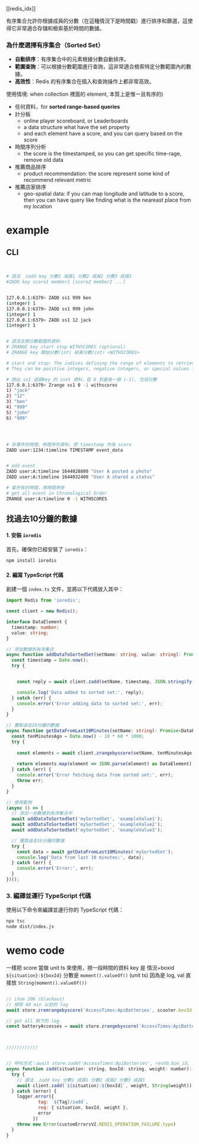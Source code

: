[[redis_idx]]


有序集合允許你根據成員的分數（在這種情況下是時間戳）進行排序和篩選，這使得它非常適合存儲和檢索基於時間的數據。


### 為什麼選擇有序集合（Sorted Set）
- **自動排序**：有序集合中的元素根據分數自動排序。
- **範圍查詢**：可以根據分數範圍進行查詢，這非常適合檢索特定分數範圍內的數據。
- **高效性**：Redis 的有序集合在插入和查詢操作上都非常高效。


使用情境: when collection 裡面的 element, 本質上是惟一且有序的)
- 任何資料，for **sorted range-based queries**
- 計分板
	- online player scoreboard, or Leaderboards
	- a data structure what have the set property
	- and each element have a score, and you can query based on the score
- 時間序列分析 
	- the score is the timestamped, so you can get specific time-rage, remove old data
- 推薦商品排序 
	- product recommendation: the score represent some kind of recommend relevant metric
- 推薦店家排序 
	- geo-spatial data: if you can map longitude and latitude to a score, then you can have query like finding what is the neareast place from my location






# example



## CLI


```bash


# 語法  zadd key 分數1 成員1 分數2 成員2 分數3 成員3
#ZADD key score1 member1 [score2 member2 ...]


127.0.0.1:6379> ZADD ss1 999 ben
(integer) 1
127.0.0.1:6379> ZADD ss1 999 john
(integer) 1
127.0.0.1:6379> ZADD ss1 12 jack
(integer) 1


# 語法去撈分數範圍的資料
# ZRANGE key start stop WITHSCORES (optional)
# ZRANGE key 開始分數(int) 結束分數(int) <WITHSCORES>

# start and stop: The indices defining the range of elements to retrieve. 
# They can be positive integers, negative integers, or special values like -inf and +inf.

# 撈出 ss1 這個key 的 zset 資料，從 0 到最後一個 (-1), 包括分數
127.0.0.1:6379> Zrange ss1 0 -1 withscores
1) "jack"
2) "12"
3) "ben"
4) "999"
5) "john"
6) "999"




# 存事件的時間，時間序列資料，把 timestamp 作為 score
ZADD user:1234:timeline TIMESTAMP event_data


# add event
ZADD user:A:timeline 1644028800 "User A posted a photo"
ZADD user:A:timeline 1644032400 "User A shared a status"

# 拿所有的時間，用時間序排
# get all event in Chronological Order
ZRANGE user:A:timeline 0 -1 WITHSCORES

```


## 找過去10分鐘的數據

#### 1. 安裝 `ioredis`

首先，確保你已經安裝了 `ioredis`：

```sh
npm install ioredis
```

#### 2. 編寫 TypeScript 代碼

創建一個 `index.ts` 文件，並將以下代碼放入其中：

```ts hl:16,29 fold
import Redis from 'ioredis';

const client = new Redis();

interface DataElement {
  timestamp: number;
  value: string;
}

// 添加數據到有序集合
async function addDataToSortedSet(setName: string, value: string): Promise<void> {
  const timestamp = Date.now();
  try {


	const reply = await client.zadd(setName, timestamp, JSON.stringify({ timestamp, value }));

    console.log('Data added to sorted set:', reply);
  } catch (err) {
    console.error('Error adding data to sorted set:', err);
  }
}

// 獲取過去10分鐘的數據
async function getDataFromLast10Minutes(setName: string): Promise<DataElement[]> {
  const tenMinutesAgo = Date.now() - 10 * 60 * 1000;
  try {
  
    const elements = await client.zrangebyscore(setName, tenMinutesAgo, Date.now());
    
    return elements.map(element => JSON.parse(element) as DataElement);
  } catch (err) {
    console.error('Error fetching data from sorted set:', err);
    throw err;
  }
}

// 使用範例
(async () => {
  // 添加一些數據到有序集合中
  await addDataToSortedSet('mySortedSet', 'exampleValue1');
  await addDataToSortedSet('mySortedSet', 'exampleValue2');
  await addDataToSortedSet('mySortedSet', 'exampleValue3');

  // 獲取過去10分鐘的數據
  try {
    const data = await getDataFromLast10Minutes('mySortedSet');
    console.log('Data from last 10 minutes:', data);
  } catch (err) {
    console.error('Error:', err);
  }
})();
```

### 3. 編譯並運行 TypeScript 代碼

使用以下命令來編譯並運行你的 TypeScript 代碼：

```sh
npx tsc
node dist/index.js
```





# wemo code
一樣把 score 當做 unit ts 來使用，撈一段時間的資料
key 是 情況+boxid  `${situation}:${boxId}`
分數是  `moment().valueOf()` (unit ts)
因為是 log, val 直接放  `String(moment().valueOf())`
```js

// item 206 (blackout)
// 移除 60 min 以前的 log
await store.zremrangebyscore('AccessTimes:ApiBatteries', scooter.boxId, '-inf', sixtyMinBeforeNow)

// get all 剩下的 log
const batteryAccesses = await store.zrangebyscore('AccessTimes:ApiBatteries', scooter.boxId, '-inf', '+inf')



////////////


// 呼叫方式：await store.zadd('AccessTimes:ApiBatteries', resVO.box_id, moment().valueOf())
async function zadd(situation: string, boxId: string, weight: number): Promise<void> {
  try {
    // 語法  zadd key 分數1 成員1 分數2 成員2 分數3 成員3
    await client.zadd(`${situation}:${boxId}`, weight, String(weight))
  } catch (error) {
    logger.error({
            tag: `${Tag}/zadd`,
            req: { situation, boxId, weight },
            error
          })
    throw new Error(customErrorsV2.REDIS_OPERATION_FAILURE.type)
  }
}

```